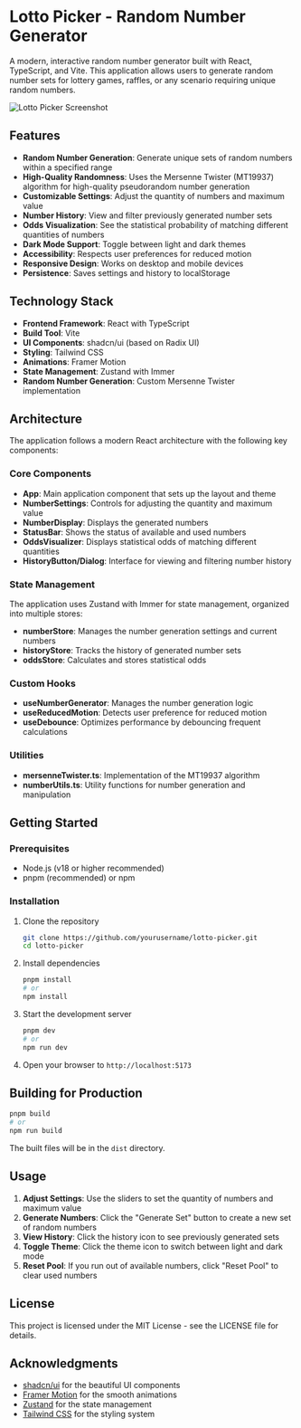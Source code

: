 # Lotto Picker - Random Number Generator

A modern, interactive random number generator built with React, TypeScript, and Vite. This application allows users to generate random number sets for lottery games, raffles, or any scenario requiring unique random numbers.

![Lotto Picker Screenshot](screenshot.png)

## Features

- **Random Number Generation**: Generate unique sets of random numbers within a specified range
- **High-Quality Randomness**: Uses the Mersenne Twister (MT19937) algorithm for high-quality pseudorandom number generation
- **Customizable Settings**: Adjust the quantity of numbers and maximum value
- **Number History**: View and filter previously generated number sets
- **Odds Visualization**: See the statistical probability of matching different quantities of numbers
- **Dark Mode Support**: Toggle between light and dark themes
- **Accessibility**: Respects user preferences for reduced motion
- **Responsive Design**: Works on desktop and mobile devices
- **Persistence**: Saves settings and history to localStorage

## Technology Stack

- **Frontend Framework**: React with TypeScript
- **Build Tool**: Vite
- **UI Components**: shadcn/ui (based on Radix UI)
- **Styling**: Tailwind CSS
- **Animations**: Framer Motion
- **State Management**: Zustand with Immer
- **Random Number Generation**: Custom Mersenne Twister implementation

## Architecture

The application follows a modern React architecture with the following key components:

### Core Components

- **App**: Main application component that sets up the layout and theme
- **NumberSettings**: Controls for adjusting the quantity and maximum value
- **NumberDisplay**: Displays the generated numbers
- **StatusBar**: Shows the status of available and used numbers
- **OddsVisualizer**: Displays statistical odds of matching different quantities
- **HistoryButton/Dialog**: Interface for viewing and filtering number history

### State Management

The application uses Zustand with Immer for state management, organized into multiple stores:

- **numberStore**: Manages the number generation settings and current numbers
- **historyStore**: Tracks the history of generated number sets
- **oddsStore**: Calculates and stores statistical odds

### Custom Hooks

- **useNumberGenerator**: Manages the number generation logic
- **useReducedMotion**: Detects user preference for reduced motion
- **useDebounce**: Optimizes performance by debouncing frequent calculations

### Utilities

- **mersenneTwister.ts**: Implementation of the MT19937 algorithm
- **numberUtils.ts**: Utility functions for number generation and manipulation

## Getting Started

### Prerequisites

- Node.js (v18 or higher recommended)
- pnpm (recommended) or npm

### Installation

1. Clone the repository

   ```bash
   git clone https://github.com/yourusername/lotto-picker.git
   cd lotto-picker
   ```

2. Install dependencies

   ```bash
   pnpm install
   # or
   npm install
   ```

3. Start the development server

   ```bash
   pnpm dev
   # or
   npm run dev
   ```

4. Open your browser to `http://localhost:5173`

## Building for Production

```bash
pnpm build
# or
npm run build
```

The built files will be in the `dist` directory.

## Usage

1. **Adjust Settings**: Use the sliders to set the quantity of numbers and maximum value
2. **Generate Numbers**: Click the "Generate Set" button to create a new set of random numbers
3. **View History**: Click the history icon to see previously generated sets
4. **Toggle Theme**: Click the theme icon to switch between light and dark mode
5. **Reset Pool**: If you run out of available numbers, click "Reset Pool" to clear used numbers

## License

This project is licensed under the MIT License - see the LICENSE file for details.

## Acknowledgments

- [shadcn/ui](https://ui.shadcn.com/) for the beautiful UI components
- [Framer Motion](https://www.framer.com/motion/) for the smooth animations
- [Zustand](https://zustand-demo.pmnd.rs/) for the state management
- [Tailwind CSS](https://tailwindcss.com/) for the styling system
